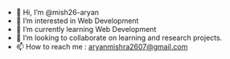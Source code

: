 - 👋 Hi, I’m @mish26-aryan
- 👀 I’m interested in Web Development
- 🌱 I’m currently learning Web Development
- 💞️ I’m looking to collaborate on learning and research projects.
- 📫 How to reach me : aryanmishra2607@gmail.com

<!---
mish26-aryan/mish26-aryan is a ✨ particular ✨ repository because its `README.md` (this file) appears on your GitHub profile.
You can click the Preview link to take a look at your changes.
--->
